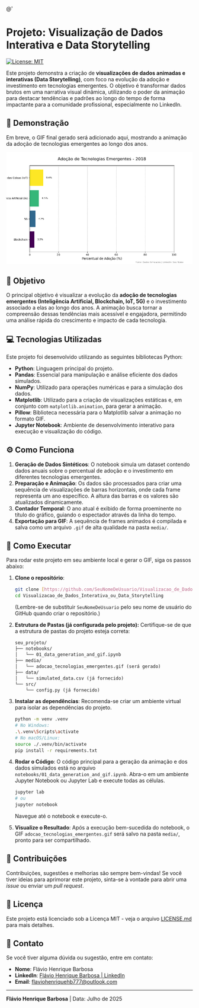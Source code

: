 @'
# Projeto: Visualização de Dados Interativa e Data Storytelling

[![License: MIT](https://img.shields.io/badge/License-MIT-yellow.svg)](https://opensource.org/licenses/MIT)

Este projeto demonstra a criação de **visualizações de dados animadas e interativas (Data Storytelling)**, com foco na evolução da adoção e investimento em tecnologias emergentes. O objetivo é transformar dados brutos em uma narrativa visual dinâmica, utilizando o poder da animação para destacar tendências e padrões ao longo do tempo de forma impactante para a comunidade profissional, especialmente no LinkedIn.

## 🚀 Demonstração

Em breve, o GIF final gerado será adicionado aqui, mostrando a animação da adoção de tecnologias emergentes ao longo dos anos.

<p align="center">
  <img src="media/adocao_tecnologias_emergentes.gif" alt="Animação de Adoção de Tecnologias Emergentes" width="700"/>
</p>

## 🎯 Objetivo

O principal objetivo é visualizar a evolução da **adoção de tecnologias emergentes (Inteligência Artificial, Blockchain, IoT, 5G)** e o investimento associado a elas ao longo dos anos. A animação busca tornar a compreensão dessas tendências mais acessível e engajadora, permitindo uma análise rápida do crescimento e impacto de cada tecnologia.

## 💻 Tecnologias Utilizadas

Este projeto foi desenvolvido utilizando as seguintes bibliotecas Python:

* **Python**: Linguagem principal do projeto.
* **Pandas**: Essencial para manipulação e análise eficiente dos dados simulados.
* **NumPy**: Utilizado para operações numéricas e para a simulação dos dados.
* **Matplotlib**: Utilizado para a criação de visualizações estáticas e, em conjunto com `matplotlib.animation`, para gerar a animação.
* **Pillow**: Biblioteca necessária para o Matplotlib salvar a animação no formato GIF.
* **Jupyter Notebook**: Ambiente de desenvolvimento interativo para execução e visualização do código.

## ⚙️ Como Funciona

1.  **Geração de Dados Sintéticos**: O notebook simula um dataset contendo dados anuais sobre o percentual de adoção e o investimento em diferentes tecnologias emergentes.
2.  **Preparação e Animação**: Os dados são processados para criar uma sequência de visualizações de barras horizontais, onde cada frame representa um ano específico. A altura das barras e os valores são atualizados dinamicamente.
3.  **Contador Temporal**: O ano atual é exibido de forma proeminente no título do gráfico, guiando o espectador através da linha do tempo.
4.  **Exportação para GIF**: A sequência de frames animados é compilada e salva como um arquivo `.gif` de alta qualidade na pasta `media/`.

## 🚀 Como Executar

Para rodar este projeto em seu ambiente local e gerar o GIF, siga os passos abaixo:

1.  **Clone o repositório**:

    ```bash
    git clone [https://github.com/SeuNomeDeUsuario/Visualizacao_de_Dados_Interativa_ou_Data_Storytelling.git](https://github.com/SeuNomeDeUsuario/Visualizacao_de_Dados_Interativa_ou_Data_Storytelling.git)
    cd Visualizacao_de_Dados_Interativa_ou_Data_Storytelling
    ```
    (Lembre-se de substituir `SeuNomeDeUsuario` pelo seu nome de usuário do GitHub quando criar o repositório.)

2.  **Estrutura de Pastas (já configurada pelo projeto):**
    Certifique-se de que a estrutura de pastas do projeto esteja correta:
    ```
    seu_projeto/
    ├── notebooks/
    │   └── 01_data_generation_and_gif.ipynb
    ├── media/
    │   └── adocao_tecnologias_emergentes.gif (será gerado)
    ├── data/
    │   └── simulated_data.csv (já fornecido)
    └── src/
        └── config.py (já fornecido)
    ```

3.  **Instalar as dependências**:
    Recomenda-se criar um ambiente virtual para isolar as dependências do projeto.

    ```bash
    python -m venv .venv
    # No Windows:
    .\.venv\Scripts\activate
    # No macOS/Linux:
    source ./.venv/bin/activate
    pip install -r requirements.txt
    ```

4.  **Rodar o Código**:
    O código principal para a geração da animação e dos dados simulados está no arquivo `notebooks/01_data_generation_and_gif.ipynb`. Abra-o em um ambiente Jupyter Notebook ou Jupyter Lab e execute todas as células.

    ```bash
    jupyter lab
    # ou
    jupyter notebook
    ```
    Navegue até o notebook e execute-o.

5.  **Visualize o Resultado**:
    Após a execução bem-sucedida do notebook, o GIF `adocao_tecnologias_emergentes.gif` será salvo na pasta `media/`, pronto para ser compartilhado.

## 🤝 Contribuições

Contribuições, sugestões e melhorias são sempre bem-vindas! Se você tiver ideias para aprimorar este projeto, sinta-se à vontade para abrir uma *issue* ou enviar um *pull request*.

## 📄 Licença

Este projeto está licenciado sob a Licença MIT - veja o arquivo [LICENSE.md](LICENSE.md) para mais detalhes.

## 📧 Contato

Se você tiver alguma dúvida ou sugestão, entre em contato:

* **Nome**: Flávio Henrique Barbosa
* **LinkedIn**: [Flávio Henrique Barbosa | LinkedIn](https://www.linkedin.com/in/fl%C3%A1vio-henrique-barbosa-38465938)
* **Email**: flaviohenriquehb777@outlook.com

---
**Flávio Henrique Barbosa** | Data: Julho de 2025